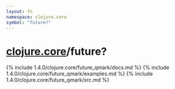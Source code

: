 ```yaml
---
layout: fn
namespace: clojure.core
symbol: "future?"
---
```


# [clojure.core](../)/future?

{% include 1.4.0/clojure.core/future_qmark/docs.md %}
{% include 1.4.0/clojure.core/future_qmark/examples.md %}
{% include 1.4.0/clojure.core/future_qmark/src.md %}

